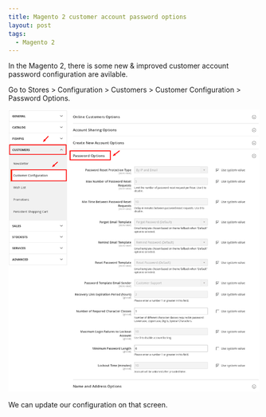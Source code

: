 ```yaml
---
title: Magento 2 customer account password options
layout: post
tags:
  - Magento 2
---
```


In the Magento 2, there is some new & improved customer account password configuration are avilable.

Go to Stores > Configuration > Customers > Customer Configuration > Password Options.

![magento-2-store-configuration](/images/2017/config-customers-customer-configuration-password-options.png)

We can update our configuration on that screen.
